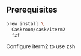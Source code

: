 ## Prerequisites
```sh
brew install \
  Caskroom/cask/iterm2
  fzf
```

Configure iterm2 to use zsh 
